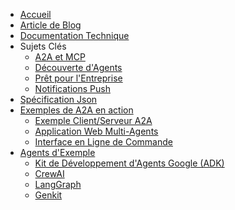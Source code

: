 <!-- docs/_sidebar.md -->

* [Accueil](/)
* [Article de Blog](https://developers.googleblog.com/en/a2a-a-new-era-of-agent-interoperability/)
* [Documentation Technique](/documentation.md)
* Sujets Clés
  * [A2A et MCP](/topics/a2a_and_mcp.md)
  * [Découverte d'Agents](/topics/agent_discovery.md)
  * [Prêt pour l'Entreprise](/topics/enterprise_ready.md)
  * [Notifications Push](/topics/push_notifications.md)
* [Spécification Json](https://github.com/google/A2A/tree/main/specification/json)
* [Exemples de A2A en action](https://github.com/google/A2A/tree/main/samples)
  * [Exemple Client/Serveur A2A](https://github.com/google/A2A/tree/main/samples/python/common)
  * [Application Web Multi-Agents](https://github.com/google/A2A/tree/main/demo/README.md)
  * [Interface en Ligne de Commande](https://github.com/google/A2A/blob/main/samples/python/hosts/cli/README.md)
* [Agents d'Exemple](https://github.com/google/A2A/tree/main/samples)
  * [Kit de Développement d'Agents Google (ADK)](https://github.com/google/A2A/tree/main/samples/python/agents/google_adk/README.md)
  * [CrewAI](https://github.com/google/A2A/tree/main/samples/python/agents/crewai/README.md)
  * [LangGraph](https://github.com/google/A2A/tree/main/samples/python/agents/langgraph/README.md)
  * [Genkit](https://github.com/google/A2A/tree/main/samples/js/src/agents/README.md) 